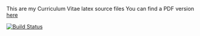 This are my Curriculum Vitae latex source files
You can find a PDF version [here](https://github.com/wincus/curric/raw/master/pdf/curric.pdf)

[![Build Status](https://travis-ci.org/wincus/curric.svg?branch=master)](https://travis-ci.org/wincus/curric)

